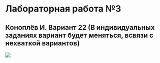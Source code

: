# Лабораторная работа №3
## Коноплёв И. Вариант 22 (В индивидуальных заданиях вариант будет меняться, всвязи с нехваткой вариантов)
![](https://mustoi.ru/wp-content/uploads/2024/01/1_5339003034d255339003034d5f.jpg)

